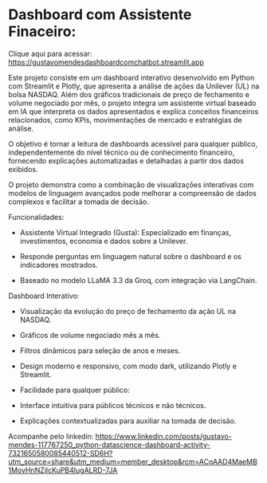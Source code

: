 # Dashboard com Assistente Finaceiro:

Clique aqui para acessar: https://gustavomendesdashboardcomchatbot.streamlit.app

Este projeto consiste em um dashboard interativo desenvolvido em Python com Streamlit e Plotly, que apresenta a análise de ações da Unilever (UL) na bolsa NASDAQ.
Além dos gráficos tradicionais de preço de fechamento e volume negociado por mês, o projeto integra um assistente virtual baseado em IA que interpreta os dados apresentados e explica conceitos financeiros relacionados, como KPIs, movimentações de mercado e estratégias de análise.

O objetivo é tornar a leitura de dashboards acessível para qualquer público, independentemente do nível técnico ou de conhecimento financeiro, fornecendo explicações automatizadas e detalhadas a partir dos dados exibidos.

O projeto demonstra como a combinação de visualizações interativas com modelos de linguagem avançados pode melhorar a compreensão de dados complexos e facilitar a tomada de decisão.

Funcionalidades:

- Assistente Virtual Integrado (Gusta):
  Especializado em finanças, investimentos, economia e dados sobre a Unilever.

- Responde perguntas em linguagem natural sobre o dashboard e os indicadores mostrados.

- Baseado no modelo LLaMA 3.3 da Groq, com integração via LangChain.

Dashboard Interativo:

- Visualização da evolução do preço de fechamento da ação UL na NASDAQ.

- Gráficos de volume negociado mês a mês.

- Filtros dinâmicos para seleção de anos e meses.

- Design moderno e responsivo, com modo dark, utilizando Plotly e Streamlit.

- Facilidade para qualquer público:

- Interface intuitiva para públicos técnicos e não técnicos.

- Explicações contextualizadas para auxiliar na tomada de decisão.


Acompanhe pelo linkedin: https://www.linkedin.com/posts/gustavo-mendes-117767250_python-datascience-dashboard-activity-7321650580085440512-SD6H?utm_source=share&utm_medium=member_desktop&rcm=ACoAAD4MaeMB1MovHnNZjlcKuPB4IugALRD-7JA
